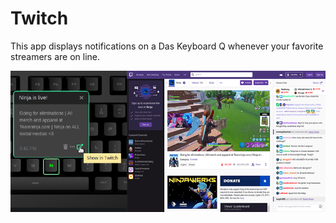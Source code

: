 # Twitch

This app displays notifications on a Das Keyboard Q whenever your favorite streamers are on line.

![Twitch on a Das Keybaord Q](assets/image.png "Q Twitch")
